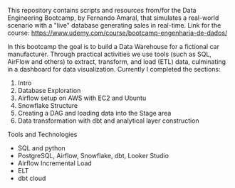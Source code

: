 This repository contains scripts and resources from/for the Data Engineering Bootcamp, by Fernando Amaral, that simulates a real-world scenario with a "live" database generating sales in real-time.
Link for the course: https://www.udemy.com/course/bootcamp-engenharia-de-dados/

In this bootcamp the goal is to build a Data Warehouse for a fictional car manufacturer. Through practical activities we use tools (such as SQL, AirFlow and others) to extract, transform, and load (ETL) data, culminating in a dashboard for data visualization. Currently I completed the sections:
1. Intro
2. Database Exploration
3. Airflow setup on AWS with EC2 and Ubuntu
4. Snowflake Structure
5. Creating a DAG and loading data into the Stage area
6. Data transformation with dbt and analytical layer construction


Tools and Technologies
- SQL and python
- PostgreSQL, Airflow, Snowflake, dbt, Looker Studio
- Airflow Incremental Load
- ELT
- dbt cloud

